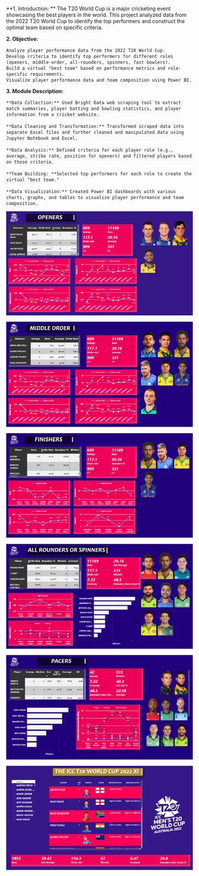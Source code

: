 **1. Introduction:
**
The T20 World Cup is a major cricketing event showcasing the best players in the world. This project analyzed data from the 2022 T20 World Cup to identify the top performers and construct the optimal team based on specific criteria.

**2. Objective:**

    Analyze player performance data from the 2022 T20 World Cup.
    Develop criteria to identify top performers for different roles (openers, middle-order, all-rounders, spinners, fast bowlers).
    Build a virtual "best team" based on performance metrics and role-specific requirements.
    Visualize player performance data and team composition using Power BI.

**3. Module Description:**

    **Data Collection:** Used Bright Data web scraping tool to extract match summaries, player batting and bowling statistics, and player information from a cricket website.
    
    **Data Cleaning and Transformation:** Transformed scraped data into separate Excel files and further cleaned and manipulated data using Jupyter Notebook and Excel.
    
    **Data Analysis:** Defined criteria for each player role (e.g., average, strike rate, position for openers) and filtered players based on those criteria.
    
    **Team Building: **Selected top performers for each role to create the virtual "best team."

    **Data Visualization:** Created Power BI dashboards with various charts, graphs, and tables to visualize player performance and team composition.

![Openers](https://github.com/ImBatman-7/Cricket-Data-Analysis/blob/main/screens/1.png?raw=true)

![Middle_Order](https://github.com/ImBatman-7/Cricket-Data-Analysis/blob/main/screens/2.png?raw=true)

![Finishers](https://github.com/ImBatman-7/Cricket-Data-Analysis/blob/main/screens/3.png?raw=true)

![All_rounder](https://github.com/ImBatman-7/Cricket-Data-Analysis/blob/main/screens/4.png?raw=true)

![Faster](https://github.com/ImBatman-7/Cricket-Data-Analysis/blob/main/screens/5.png?raw=true)

![XI](https://github.com/ImBatman-7/Cricket-Data-Analysis/blob/main/screens/6.png?raw=true)
